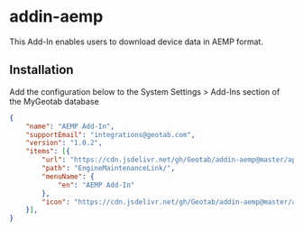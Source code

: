 # addin-aemp
This Add-In enables users to download device data in AEMP format.

## Installation
Add the configuration below to the System Settings > Add-Ins section of the MyGeotab database

```json
{
	"name": "AEMP Add-In",
	"supportEmail": "integrations@geotab.com",
	"version": "1.0.2",
	"items": [{
		"url": "https://cdn.jsdelivr.net/gh/Geotab/addin-aemp@master/app/AEMPFormat.html",
		"path": "EngineMaintenanceLink/",
		"menuName": {
			"en": "AEMP Add-In"
		},
		"icon": "https://cdn.jsdelivr.net/gh/Geotab/addin-aemp@master/app/images/icon.svg"
	}],
}
```